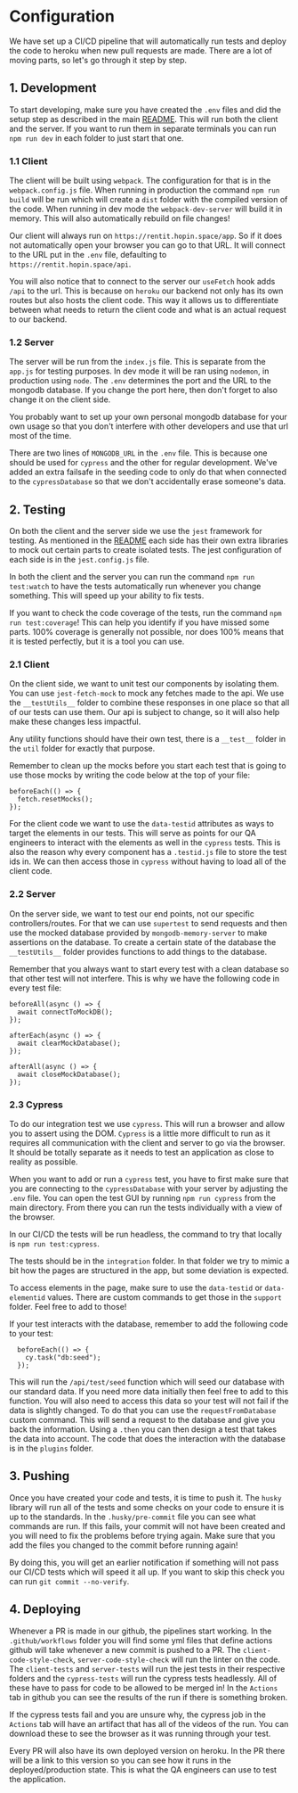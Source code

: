 # Configuration

We have set up a CI/CD pipeline that will automatically run tests and deploy the code to heroku when new pull requests are made. There are a lot of moving parts, so let's go through it step by step.

## 1. Development

To start developing, make sure you have created the `.env` files and did the setup step as described in the main [README](./README.md). This will run both the client and the server. If you want to run them in separate terminals you can run `npm run dev` in each folder to just start that one.

### 1.1 Client

The client will be built using `webpack`. The configuration for that is in the `webpack.config.js` file. When running in production the command `npm run build` will be run which will create a `dist` folder with the compiled version of the code. When running in dev mode the `webpack-dev-server` will build it in memory. This will also automatically rebuild on file changes!

Our client will always run on `https://rentit.hopin.space/app`. So if it does not automatically open your browser you can go to that URL. It will connect to the URL put in the `.env` file, defaulting to `https://rentit.hopin.space/api`.

You will also notice that to connect to the server our `useFetch` hook adds `/api` to the url. This is because on `heroku` our backend not only has its own routes but also hosts the client code. This way it allows us to differentiate between what needs to return the client code and what is an actual request to our backend.

### 1.2 Server

The server will be run from the `index.js` file. This is separate from the `app.js` for testing purposes. In dev mode it will be ran using `nodemon`, in production using `node`. The `.env` determines the port and the URL to the mongodb database. If you change the port here, then don't forget to also change it on the client side.

You probably want to set up your own personal mongodb database for your own usage so that you don't interfere with other developers and use that url most of the time.

There are two lines of `MONGODB_URL` in the `.env` file. This is because one should be used for `cypress` and the other for regular development. We've added an extra failsafe in the seeding code to only do that when connected to the `cypressDatabase` so that we don't accidentally erase someone's data.

## 2. Testing

On both the client and the server side we use the `jest` framework for testing. As mentioned in the [README](./README.md) each side has their own extra libraries to mock out certain parts to create isolated tests. The jest configuration of each side is in the `jest.config.js` file.

In both the client and the server you can run the command `npm run test:watch` to have the tests automatically run whenever you change something. This will speed up your ability to fix tests.

If you want to check the code coverage of the tests, run the command `npm run test:coverage`! This can help you identify if you have missed some parts. 100% coverage is generally not possible, nor does 100% means that it is tested perfectly, but it is a tool you can use.

### 2.1 Client

On the client side, we want to unit test our components by isolating them. You can use `jest-fetch-mock` to mock any fetches made to the api. We use the `__testUtils__` folder to combine these responses in one place so that all of our tests can use them. Our api is subject to change, so it will also help make these changes less impactful.

Any utility functions should have their own test, there is a `__test__` folder in the `util` folder for exactly that purpose.

Remember to clean up the mocks before you start each test that is going to use those mocks by writing the code below at the top of your file:

```
beforeEach(() => {
  fetch.resetMocks();
});
```

For the client code we want to use the `data-testid` attributes as ways to target the elements in our tests. This will serve as points for our QA engineers to interact with the elements as well in the `cypress` tests. This is also the reason why every component has a `.testid.js` file to store the test ids in. We can then access those in `cypress` without having to load all of the client code.

### 2.2 Server

On the server side, we want to test our end points, not our specific controllers/routes. For that we can use `supertest` to send requests and then use the mocked database provided by `mongodb-memory-server` to make assertions on the database. To create a certain state of the database the `__testUtils__` folder provides functions to add things to the database.

Remember that you always want to start every test with a clean database so that other test will not interfere. This is why we have the following code in every test file:

```
beforeAll(async () => {
  await connectToMockDB();
});

afterEach(async () => {
  await clearMockDatabase();
});

afterAll(async () => {
  await closeMockDatabase();
});
```

### 2.3 Cypress

To do our integration test we use `cypress`. This will run a browser and allow you to assert using the DOM. `Cypress` is a little more difficult to run as it requires all communication with the client and server to go via the browser. It should be totally separate as it needs to test an application as close to reality as possible.

When you want to add or run a `cypress` test, you have to first make sure that you are connecting to the `cypressDatabase` with your server by adjusting the `.env` file. You can open the test GUI by running `npm run cypress` from the main directory. From there you can run the tests individually with a view of the browser.

In our CI/CD the tests will be run headless, the command to try that locally is `npm run test:cypress`.

The tests should be in the `integration` folder. In that folder we try to mimic a bit how the pages are structured in the app, but some deviation is expected.

To access elements in the page, make sure to use the `data-testid` or `data-elementid` values. There are custom commands to get those in the `support` folder. Feel free to add to those!

If your test interacts with the database, remember to add the following code to your test:

```
  beforeEach(() => {
    cy.task("db:seed");
  });
```

This will run the `/api/test/seed` function which will seed our database with our standard data. If you need more data initially then feel free to add to this function. You will also need to access this data so your test will not fail if the data is slightly changed. To do that you can use the `requestFromDatabase` custom command. This will send a request to the database and give you back the information. Using a `.then` you can then design a test that takes the data into account. The code that does the interaction with the database is in the `plugins` folder.

## 3. Pushing

Once you have created your code and tests, it is time to push it. The `husky` library will run all of the tests and some checks on your code to ensure it is up to the standards. In the `.husky/pre-commit` file you can see what commands are run. If this fails, your commit will not have been created and you will need to fix the problems before trying again. Make sure that you add the files you changed to the commit before running again!

By doing this, you will get an earlier notification if something will not pass our CI/CD tests which will speed it all up. If you want to skip this check you can run `git commit --no-verify`.

## 4. Deploying

Whenever a PR is made in our github, the pipelines start working. In the `.github/workflows` folder you will find some yml files that define actions github will take whenever a new commit is pushed to a PR. The `client-code-style-check`, `server-code-style-check` will run the linter on the code. The `client-tests` and `server-tests` will run the jest tests in their respective folders and the `cypress-tests` will run the cypress tests headlessly. All of these have to pass for code to be allowed to be merged in! In the `Actions` tab in github you can see the results of the run if there is something broken.

If the cypress tests fail and you are unsure why, the cypress job in the `Actions` tab will have an artifact that has all of the videos of the run. You can download these to see the browser as it was running through your test.

Every PR will also have its own deployed version on heroku. In the PR there will be a link to this version so you can see how it runs in the deployed/production state. This is what the QA engineers can use to test the application.
